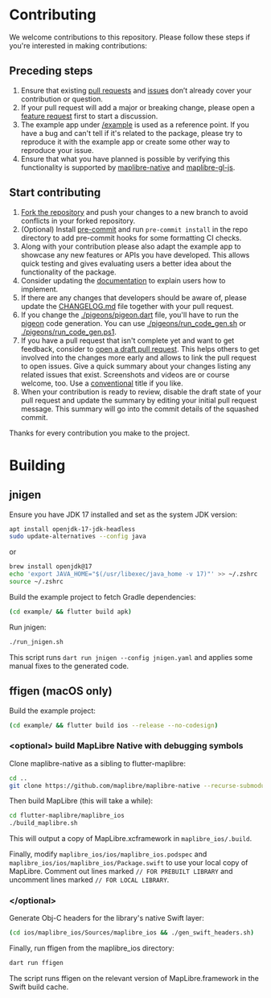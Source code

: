 # Contributing

We welcome contributions to this repository. Please follow these steps if
you're interested in making contributions:

## Preceding steps

1. Ensure that
   existing [pull requests](https://github.com/josxha/flutter-maplibre/pulls)
   and [issues](https://github.com/josxha/flutter-maplibre/issues) don’t
   already cover your contribution or question.
2. If your pull request will add a major or breaking change, please open a
   [feature request](https://github.com/josxha/flutter-maplibre/issues/new/choose)
   first to start a discussion.
3. The example app under [/example](/example) is used as a reference point.
   If you have a bug and can't tell if it's related to the package, please try
   to reproduce it with the example app or create some other way to reproduce
   your issue.
4. Ensure that what you have planned is possible by verifying this functionality
   is supported
   by [maplibre-native](https://github.com/maplibre/maplibre-native)
   and [maplibre-gl-js](https://github.com/maplibre/maplibre-gl-js).

## Start contributing

1. [Fork the repository](https://github.com/josxha/flutter-maplibre/fork) and
   push your changes to a new branch to avoid conflicts in your forked
   repository.
1. (Optional) Install [pre-commit](https://pre-commit.com/) and run `pre-commit install` in the repo directory to add pre-commit hooks for some formatting CI checks.
1. Along with your contribution please also adapt the example app to showcase
   any new features or APIs you have developed. This allows quick testing and
   gives evaluating users a better idea about the functionality of the package.
1. Consider updating
   the [documentation](https://github.com/josxha/flutter-maplibre/tree/main/docs/docs)
   to explain users how to implement.
1. If there are any changes that developers should be aware of, please update
   the [CHANGELOG.md](https://github.com/josxha/flutter-maplibre/blob/main/CHANGELOG.md)
   file together with your pull request.
1. If you change the [./pigeons/pigeon.dart](./pigeons/pigeon.dart) file, you'll
   have to run the [pigeon](https://pub.dev/packages/pigeon) code generation.
   You can use [./pigeons/run_code_gen.sh](./pigeons/run_code_gen.sh)
   or [./pigeons/run_code_gen.ps1](./pigeons/run_code_gen.ps1).
1. If you have a pull request that isn't complete yet and want to get
   feedback, consider
   to [open a draft pull request](https://github.com/josxha/flutter-maplibre/pulls).
   This helps others to get
   involved into the changes more early and allows to link the pull request to
   open issues. Give a quick summary about your changes listing any related
   issues that exist. Screenshots and videos are or course welcome, too.
   Use a [conventional](https://www.conventionalcommits.org/) title if you like.
1. When your contribution is ready to review, disable the draft state of your
   pull request and update the summary by editing your initial pull request
   message. This summary will go into the commit details of the squashed commit.

Thanks for every contribution you make to the project.

# Building

## jnigen

Ensure you have JDK 17 installed and set as the system JDK version:

```bash
apt install openjdk-17-jdk-headless
sudo update-alternatives --config java
```  
or
```bash
brew install openjdk@17
echo 'export JAVA_HOME="$(/usr/libexec/java_home -v 17)"' >> ~/.zshrc
source ~/.zshrc
```  

Build the example project to fetch Gradle dependencies:

```bash
(cd example/ && flutter build apk)
```

Run jnigen:

```bash
./run_jnigen.sh
```

This script runs `dart run jnigen --config jnigen.yaml` and applies some manual
fixes to the generated code.

## ffigen (macOS only)

Build the example project:

```bash
(cd example/ && flutter build ios --release --no-codesign)
```

### \<optional> build MapLibre Native with debugging symbols

Clone maplibre-native as a sibling to flutter-maplibre:

```bash
cd ..
git clone https://github.com/maplibre/maplibre-native --recurse-submodules --shallow-submodules
```

Then build MapLibre (this will take a while):

```bash
cd flutter-maplibre/maplibre_ios
./build_maplibre.sh
```

This will output a copy of MapLibre.xcframework in `maplibre_ios/.build`.

Finally, modify `maplibre_ios/ios/maplibre_ios.podspec` and 
`maplibre_ios/ios/maplibre_ios/Package.swift` to use your local copy of 
MapLibre. Comment out lines marked `// FOR PREBUILT LIBRARY` and
uncomment lines marked `// FOR LOCAL LIBRARY`.

### \</optional>

Generate Obj-C headers for the library's native Swift layer:

```bash
(cd ios/maplibre_ios/Sources/maplibre_ios && ./gen_swift_headers.sh)
```

Finally, run ffigen from the maplibre_ios directory:

```bash
dart run ffigen
```

The script runs ffigen on the relevant version of MapLibre.framework in the 
Swift build cache.